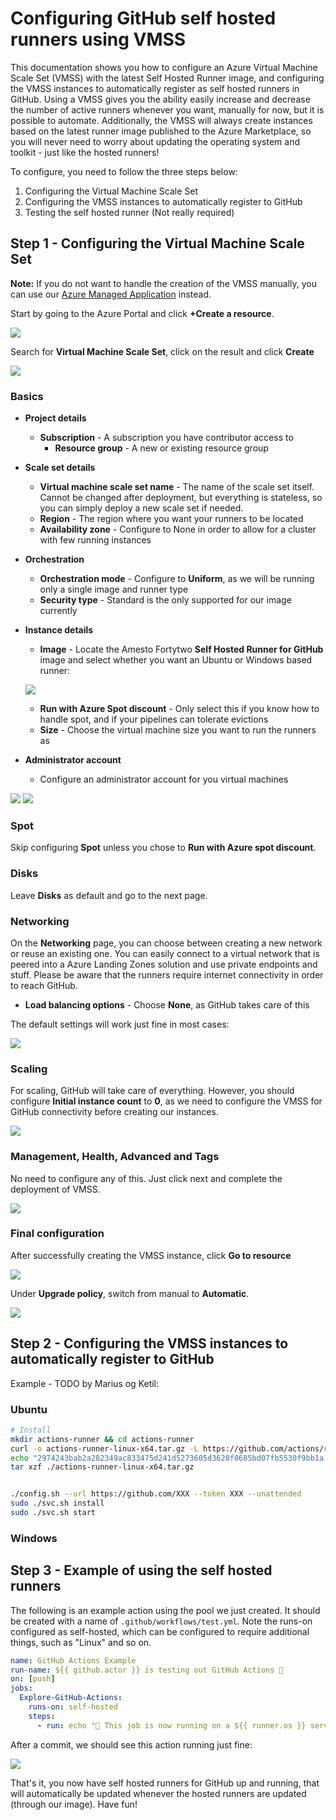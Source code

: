 # Configuring GitHub self hosted runners using VMSS

This documentation shows you how to configure an Azure Virtual Machine Scale Set (VMSS) with the latest Self Hosted Runner image, and configuring the VMSS instances to automatically register as self hosted runners in GitHub. Using a VMSS gives you the ability easily increase and decrease the number of active runners whenever you want, manually for now, but it is possible to automate. Additionally, the VMSS will always create instances based on the latest runner image published to the Azure Marketplace, so you will never need to worry about updating the operating system and toolkit - just like the hosted runners!

To configure, you need to follow the three steps below:

1. Configuring the Virtual Machine Scale Set
2. Configuring the VMSS instances to automatically register to GitHub
3. Testing the self hosted runner (Not really required)

## Step 1 - Configuring the Virtual Machine Scale Set

**Note:** If you do not want to handle the creation of the VMSS manually, you can use our [Azure Managed Application](./github-managedapp) instead.

Start by going to the Azure Portal and click **+Create a resource**. 

![](media/20230914091454.png)

Search for **Virtual Machine Scale Set**, click on the result and click **Create**

![](media/20230914091624.png)

### Basics

- **Project details**
    - **Subscription** - A subscription you have contributor access to
        - **Resource group** - A new or existing resource group
- **Scale set details**
    - **Virtual machine scale set name** - The name of the scale set itself. Cannot be changed after deployment, but everything is stateless, so you can simply deploy a new scale set if needed.
    - **Region** - The region where you want your runners to be located
    - **Availability zone** - Configure to None in order to allow for a cluster with few running instances
- **Orchestration**
    - **Orchestration mode** - Configure to **Uniform**, as we will be running only a single image and runner type
    - **Security type** - Standard is the only supported for our image currently
- **Instance details**
    - **Image** - Locate the Amesto Fortytwo **Self Hosted Runner for GitHub** image and select whether you want an Ubuntu or Windows based runner:

    ![](media/20230914092637.png)

    - **Run with Azure Spot discount** - Only select this if you know how to handle spot, and if your pipelines can tolerate evictions
    - **Size** - Choose the virtual machine size you want to run the runners as
- **Administrator account**
    - Configure an administrator account for you virtual machines

![](media/20230914091817.png)
![](media/20230914092429.png)

### Spot

Skip configuring **Spot** unless you chose to **Run with Azure spot discount**.

### Disks

Leave **Disks** as default and go to the next page.

### Networking

On the **Networking** page, you can choose between creating a new network or reuse an existing one. You can easily connect to a virtual network that is peered into a Azure Landing Zones solution and use private endpoints and stuff. Please be aware that the runners require internet connectivity in order to reach GitHub.

- **Load balancing options** - Choose **None**, as GitHub takes care of this

The default settings will work just fine in most cases:

![](media/20230914093403.png)

### Scaling

For scaling, GitHub will take care of everything. However, you should configure **Initial instance count** to **0**, as we need to configure the VMSS for GitHub connectivity before creating our instances.

![](media/20230914093755.png)

### Management, Health, Advanced and Tags

No need to configure any of this. Just click next and complete the deployment of VMSS.

![](media/20230914093939.png)

### Final configuration

After successfully creating the VMSS instance, click **Go to resource**

![](media/20230914094919.png)

Under **Upgrade policy**, switch from manual to **Automatic**.

![](media/20230914095007.png)

## Step 2 - Configuring the VMSS instances to automatically register to GitHub

Example - TODO by Marius og Ketil:

### Ubuntu

```bash
# Install
mkdir actions-runner && cd actions-runner
curl -o actions-runner-linux-x64.tar.gz -L https://github.com/actions/runner/releases/download/v2.309.0/actions-runner-linux-x64-2.309.0.tar.gz
echo "2974243bab2a282349ac833475d241d5273605d3628f0685bd07fb5530f9bb1a  actions-runner-linux-x64.tar.gz" | shasum -a 256 -c
tar xzf ./actions-runner-linux-x64.tar.gz


./config.sh --url https://github.com/XXX --token XXX --unattended
sudo ./svc.sh install
sudo ./svc.sh start
```

### Windows

## Step 3 - Example of using the self hosted runners

The following is an example action using the pool we just created. It should be created with a name of ```.github/workflows/test.yml```. Note the runs-on configured as self-hosted, which can be configured to require additional things, such as "Linux" and so on.

```yaml
name: GitHub Actions Example
run-name: ${{ github.actor }} is testing out GitHub Actions 🚀
on: [push]
jobs:
  Explore-GitHub-Actions:
    runs-on: self-hosted
    steps:
      - run: echo "🐧 This job is now running on a ${{ runner.os }} server"
```

After a commit, we should see this action running just fine:

![](media/20230914154822.png)

That's it, you now have self hosted runners for GitHub up and running, that will automatically be updated whenever the hosted runners are updated (through our image). Have fun!